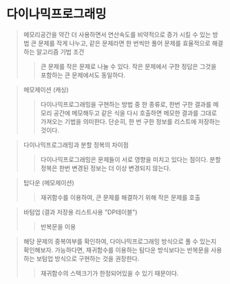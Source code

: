 # 다이나믹프로그래밍
> 메모리공간을 약간 더 사용하면서 연산속도를 비약적으로 증가 시킬 수 있는 방법
> 큰 문제를 작게 나누고, 같은 문제라면 한 번씩만 풀어 문제를 효율적으로 해결하는 알고리즘 기법
> 조건 
>> 큰 문제를 작은 문제로 나눌 수 있다.
>>작은 문제에서 구한 정답은 그것을 포함하는 큰 문제에서도 동일하다.

> 메모제이션 (캐싱)
>>다이나믹프로그래밍을 구현하는 방법 중 한 종류로, 한번 구한 결과를 메모리 공간에 메모해두고 같은 식을 다시 호출하면 메모한 결과를 그대로 가져오는 기법을 의미한다.
>>단순히, 한 번 구한 정보를 리스트에 저장하는 것이다.

>다이나믹프로그래밍과 분할 정복의 차이점
>>다이나믹프로그래밍은 문제들이 서로 영향을 미치고 있다는 점이다.
>>분할 정복은 한번 변경된 정보는 더 이상 변경되지 않는다.

>탑다운 (메모제이션)
>>재귀함수를 이용하여, 큰 문제를 해결하기 위해 작은 문제를 호출

>바텀업 (결과 저장용 리스트사용 "DP테이블")
>>반복문을 이용

>해당 문제의 중복여부를 확인하여, 다이나믹프로그래밍 방식으로 풀 수 있는지 확인해보자.
>가능하다면, 재귀함수를 이용하는 탐다운 방식보다는 반복문을 사용하는 보텀업 방식으로 구현하는 것을 권장한다.
>>재귀함수의 스택크기가 한정되어있을 수 있기 때문이다.
